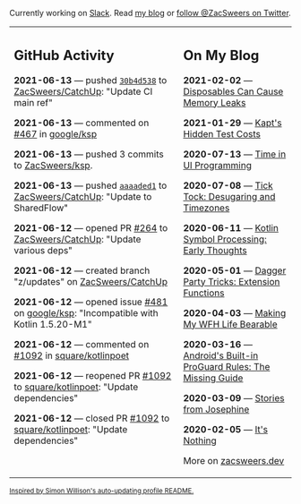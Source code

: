 Currently working on [Slack](https://slack.com/). Read [my blog](https://zacsweers.dev/) or [follow @ZacSweers on Twitter](https://twitter.com/ZacSweers).

<table><tr><td valign="top" width="60%">

## GitHub Activity
<!-- githubActivity starts -->
**2021-06-13** — pushed [`30b4d538`](https://github.com/ZacSweers/CatchUp/commit/30b4d538949be485bc01d78a4006cf0131146644) to [ZacSweers/CatchUp](https://api.github.com/repos/ZacSweers/CatchUp): "Update CI main ref"

**2021-06-13** — commented on [#467](https://github.com/google/ksp/pull/467#issuecomment-860267269) in [google/ksp](https://api.github.com/repos/google/ksp)

**2021-06-13** — pushed 3 commits to [ZacSweers/ksp](https://api.github.com/repos/ZacSweers/ksp).

**2021-06-13** — pushed [`aaaaded1`](https://github.com/ZacSweers/CatchUp/commit/aaaaded1e65b95daac646f8e624524ed2ad679fb) to [ZacSweers/CatchUp](https://api.github.com/repos/ZacSweers/CatchUp): "Update to SharedFlow"

**2021-06-12** — opened PR [#264](https://api.github.com/repos/ZacSweers/CatchUp/pulls/264) to [ZacSweers/CatchUp](https://api.github.com/repos/ZacSweers/CatchUp): "Update various deps"

**2021-06-12** — created branch "z/updates" on [ZacSweers/CatchUp](https://api.github.com/repos/ZacSweers/CatchUp)

**2021-06-12** — opened issue [#481](https://api.github.com/repos/google/ksp/issues/481) on [google/ksp](https://api.github.com/repos/google/ksp): "Incompatible with Kotlin 1.5.20-M1"

**2021-06-12** — commented on [#1092](https://github.com/square/kotlinpoet/pull/1092#issuecomment-859993510) in [square/kotlinpoet](https://api.github.com/repos/square/kotlinpoet)

**2021-06-12** — reopened PR [#1092](https://api.github.com/repos/square/kotlinpoet/pulls/1092) to [square/kotlinpoet](https://api.github.com/repos/square/kotlinpoet): "Update dependencies"

**2021-06-12** — closed PR [#1092](https://api.github.com/repos/square/kotlinpoet/pulls/1092) to [square/kotlinpoet](https://api.github.com/repos/square/kotlinpoet): "Update dependencies"
<!-- githubActivity ends -->
</td><td valign="top" width="40%">

## On My Blog
<!-- blog starts -->
**2021-02-02** — [Disposables Can Cause Memory Leaks](https://www.zacsweers.dev/disposables-can-cause-memory-leaks/)

**2021-01-29** — [Kapt's Hidden Test Costs](https://www.zacsweers.dev/kapts-hidden-test-costs/)

**2020-07-13** — [Time in UI Programming](https://www.zacsweers.dev/time-in-ui/)

**2020-07-08** — [Tick Tock: Desugaring and Timezones](https://www.zacsweers.dev/ticktock-desugaring-timezones/)

**2020-06-11** — [Kotlin Symbol Processing: Early Thoughts](https://www.zacsweers.dev/kotlin-symbol-processor-early-thoughts/)

**2020-05-01** — [Dagger Party Tricks: Extension Functions](https://www.zacsweers.dev/dagger-party-tricks-extension-functions/)

**2020-04-03** — [Making My WFH Life Bearable](https://www.zacsweers.dev/making-wfh-life-bearable/)

**2020-03-16** — [Android's Built-in ProGuard Rules: The Missing Guide](https://www.zacsweers.dev/android-proguard-rules/)

**2020-03-09** — [Stories from Josephine](https://www.zacsweers.dev/stories-from-josephine/)

**2020-02-05** — [It's Nothing](https://www.zacsweers.dev/its-nothing/)
<!-- blog ends -->
More on [zacsweers.dev](https://zacsweers.dev/)
</td></tr></table>

<sub><a href="https://simonwillison.net/2020/Jul/10/self-updating-profile-readme/">Inspired by Simon Willison's auto-updating profile README.</a></sub>
